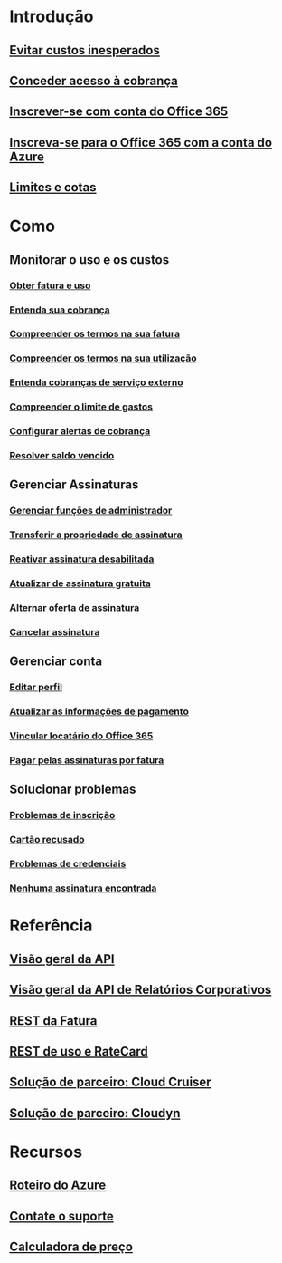 # Introdução
## [Evitar custos inesperados](billing-getting-started.md)
## [Conceder acesso à cobrança](billing-manage-access.md)
## [Inscrever-se com conta do Office 365](billing-use-existing-office-365-account-azure-subscription.md)
## [Inscreva-se para o Office 365 com a conta do Azure](billing-use-existing-azure-account-for-office-365-subscription.md)
## [Limites e cotas](../azure-subscription-service-limits.md?toc=/azure/billing/TOC.json)

# Como
## Monitorar o uso e os custos
### [Obter fatura e uso](billing-download-azure-invoice-daily-usage-date.md)
### [Entenda sua cobrança](billing-understand-your-bill.md)
### [Compreender os termos na sua fatura](billing-understand-your-invoice.md)
### [Compreender os termos na sua utilização](billing-understand-your-usage.md)
### [Entenda cobranças de serviço externo](billing-understand-your-azure-marketplace-charges.md)
### [Compreender o limite de gastos](billing-spending-limit.md)
### [Configurar alertas de cobrança](billing-set-up-alerts.md)
### [Resolver saldo vencido](billing-azure-subscription-past-due-balance.md)

## Gerenciar Assinaturas
### [Gerenciar funções de administrador](billing-add-change-azure-subscription-administrator.md)
### [Transferir a propriedade de assinatura](billing-subscription-transfer.md)
### [Reativar assinatura desabilitada](billing-subscription-become-disable.md)
### [Atualizar de assinatura gratuita](billing-upgrade-azure-subscription.md)
### [Alternar oferta de assinatura](billing-how-to-switch-azure-offer.md)
### [Cancelar assinatura](billing-how-to-cancel-azure-subscription.md)
## Gerenciar conta
### [Editar perfil](billing-how-to-change-azure-account-profile.md)
### [Atualizar as informações de pagamento](billing-how-to-change-credit-card.md)
### [Vincular locatário do Office 365](billing-add-office-365-tenant-to-azure-subscription.md)
### [Pagar pelas assinaturas por fatura](billing-how-to-pay-by-invoice.md)
## Solucionar problemas
### [Problemas de inscrição](billing-troubleshoot-azure-sign-up-issues.md)
### [Cartão recusado](billing-credit-card-fails-during-azure-sign-up.md)
### [Problemas de credenciais](billing-cannot-login-subscription.md)
### [Nenhuma assinatura encontrada](billing-no-subscriptions-found.md)

# Referência
## [Visão geral da API](billing-usage-rate-card-overview.md)
## [Visão geral da API de Relatórios Corporativos](billing-enterprise-api.md)
## [REST da Fatura](/rest/api/billing)
## [REST de uso e RateCard](https://msdn.microsoft.com/library/azure/1ea5b323-54bb-423d-916f-190de96c6a3c)
## [Solução de parceiro: Cloud Cruiser](billing-usage-rate-card-partner-solution-cloudcruiser.md)
## [Solução de parceiro: Cloudyn](billing-usage-rate-card-partner-solution-cloudyn.md)

# Recursos
## [Roteiro do Azure](https://azure.microsoft.com/roadmap/)
## [Contate o suporte](../azure-supportability/how-to-create-azure-support-request.md)
## [Calculadora de preço](https://azure.microsoft.com/pricing/calculator/)
